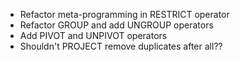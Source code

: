 * Refactor meta-programming in RESTRICT operator
* Refactor GROUP and add UNGROUP operators
* Add PIVOT and UNPIVOT operators
* Shouldn't PROJECT remove duplicates after all??
